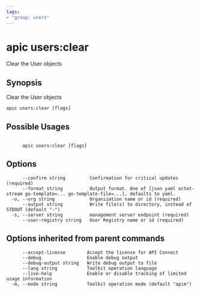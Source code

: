 ```yaml
---
tags:
- "group: users"
---
```

# apic users:clear

Clear the User objects

## Synopsis

Clear the User objects

```
apic users:clear [flags]
```

## Possible Usages

```

      apic users:clear [flags]

```

## Options

```
      --confirm string         Confirmation for critical updates (required)
      --format string          Output format. One of [json yaml octet-stream go-template=... go-template-file=...], defaults to yaml.
  -o, --org string             Organization name or id (required)
      --output string          Write file(s) to directory, instead of STDOUT (default "-")
  -s, --server string          management server endpoint (required)
      --user-registry string   User Registry name or id (required)
```

## Options inherited from parent commands

```
      --accept-license        Accept the license for API Connect
      --debug                 Enable debug output
      --debug-output string   Write debug output to file
      --lang string           Toolkit operation language
      --live-help             Enable or disable tracking of limited usage information
  -m, --mode string           Toolkit operation mode (default "apim")
```
